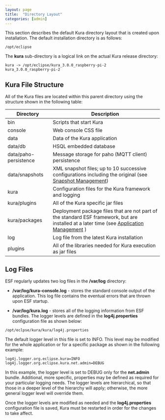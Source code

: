 ```yaml
---
layout: page
title:  "Directory Layout"
categories: [admin]
---
```


This section describes the default Kura directory layout that is created upon installation. The default installation directory is as follows:

```
/opt/eclipse
```

The **kura** sub-directory is a logical link on the actual Kura release directory:

```
kura -> /opt/eclipse/kura_3.0.0_raspberry-pi-2
kura_3.0.0_raspberry-pi-2
```

## Kura File Structure
All of the Kura files are located within this parent directory using the structure shown in the following table:

Directory             | Description
-----------------------|-----------------------------
bin                   | Scripts that start Kura
console               | Web console CSS file
data                  | Data of the Kura application
data/db               | HSQL embedded database
data/paho-persistence | Message storage for paho (MQTT client) persistence
data/snapshots        | XML snapshot files; up to 10 successive configurations including the original (see [Snapshot Management](snapshot-management.html))
kura                  | Configuration files for the Kura framework and logging
kura/plugins          | All of the Kura specific jar files
kura/packages         | Deployment package files that are not part of the standard ESF framework, but are installed at a later time (see [Application Management](application-management.html) )
log                   | Log file from the latest Kura installation
plugins               | All of the libraries needed for Kura execution as jar files

## Log Files
ESF regularly updates two log files in the **/var/log** directory:

- **/var/log/kura-console.log** - stores the standard console output of the application. This log file contains the eventual errors that are thrown upon ESF startup.

- **/var/log/kura.log** - stores all of the logging information from ESF bundles. The logger levels are defined in the **log4j.properties** configuration file as shown below:

```
/opt/eclpse/kura/kura/log4j.properties
```

The default logger level in this file is set to INFO. This level may be modified for the whole application or for a specific package as shown in the following example:

```
log4j.logger.org.eclipse.kura=INFO
log4j.logger.org.eclipse.kura.net.admin=DEBUG
```

In this example, the logger level is set to DEBUG only for the **net.admin** bundle. Additional, more specific, properties may be defined as required for your particular logging needs. The logger levels are hierarchical, so that those in a deeper level of the hierarchy will apply; otherwise, the more general logger level will override them.

Once the logger levels are modified as needed and the **log4j.properties** configuration file is saved, Kura must be restarted in order for the changes to take affect.
